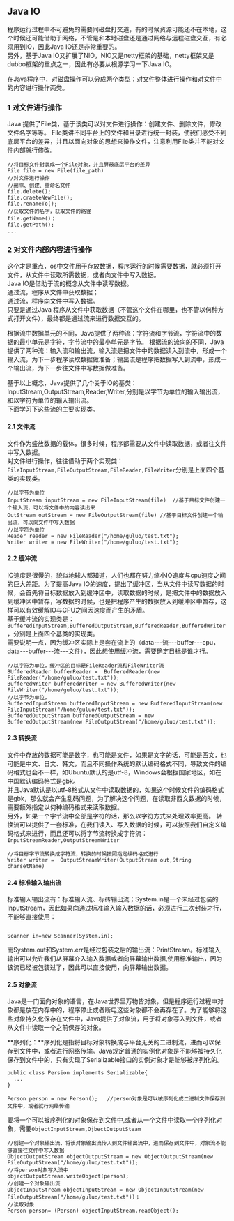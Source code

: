 ## Java IO
程序运行过程中不可避免的需要同磁盘打交道，有的时候资源可能还不在本地，这个时候还可能借助于网络，不管是和本地磁盘还是通过网络与远程磁盘交互，有必须用到IO，因此Java IO还是非常重要的。  
另外，基于Java IO又扩展了NIO，NIO又是netty框架的基础，netty框架又是dubbo框架的重点之一，因此有必要从根源学习一下Java IO。

在Java程序中，对磁盘操作可以分成两个类型：对文件整体进行操作和对文件中的内容进行操作两类。 
### 1 对文件进行操作
Java 提供了File类，基于该类可以对文件进行操作：创建文件、删除文件，修改文件名字等等。 
File类讲不同平台上的文件和目录进行统一封装，使我们感受不到底层平台的差异，并且以面向对象的思想来操作文件，注意利用File类并不能对文件内部就行修改。 
```
//将目标文件封装成一个File对象，并且屏蔽底层平台的差异
File file = new File(file_path)
//对文件进行操作
//删除、创建、重命名文件
file.delete();
file.craeteNewFile();
file.renameTo();
//获取文件的名字，获取文件的路径
file.getName()；
file.getPath();
...
```
### 2 对文件内部内容进行操作
这个才是重点，os中文件用于存放数据，程序运行的时候需要数据，就必须打开文件，从文件中读取所需数据，或者向文件中写入数据。  
Java IO是借助于流的概念从文件中读写数据。  
通过流，程序从文件中获取数据；   
通过流，程序向文件中写入数据。   
只要是通过Java 程序从文件中获取数据（不管这个文件在哪里，也不管以何种方式打开文件），最终都是通过流来进行数据交互的。  

根据流中数据单元的不同，Java提供了两种流：字符流和字节流，字符流中的数据的最小单元是字符，字节流中的最小单元是字节。 
根据流的流向的不同，Java提供了两种流：输入流和输出流，输入流是把文件中的数据读入到流中，形成一个输入流，为下一步程序读取数据做准备；输出流是程序把数据写入到流中，形成一个输出流，为下一步往文件中写数据做准备。

基于以上概念，Java提供了几个关于IO的基类：InputStream,OutputStream,Reader,Writer,分别是以字节为单位的输入输出流，和以字符为单位的输入输出流。  
下面学习下这些流的主要实现类。

#### 2.1 文件流
文件作为盛放数据的载体，很多时候，程序都需要从文件中读取数据，或者往文件中写入数据。   
对文件进行操作，往往借助于两个实现类：
`FileInputStream,FileOutputStream,FileReader,FileWriter`分别是上面四个基类的实现类。 
```
//以字节为单位
InputStream inputStream = new FileInputStream(file)  //基于目标文件创建一个输入流，可以将文件中的内容读出来
OutStream outStream = new FileOutputStream(file) //基于目标文件创建一个输出流，可以向文件中写入数据
//以字符为单位
Reader reader = new FileReader("/home/guluo/test.txt");
Writer writer = new FileWriter("/home/guluo/test.txt");
```
#### 2.2 缓冲流
IO速度是很慢的，貌似地球人都知道，人们也都在努力缩小IO速度与cpu速度之间的巨大差距。为了提高Java IO的速度，提出了缓冲区，当从文件中读写数据的时候，会首先将目标数据放入到缓冲区中，读取数据的时候，是把文件中的数据放入到缓冲区中暂存，写数据的时候，也是把程序产生的数据放入到缓冲区中暂存，这样可以有效缓解IO与CPU之间因速度而产生的矛盾。  
基于缓冲流的实现类是：`BufferedInputStream,BufferedOutputStream,BufferedReader,BufferedWriter`，分别是上面四个基类的实现类。  
需要说明一点，因为缓冲区实际上是套在流上的（data---流---buffer---cpu，data---buffer---流---文件），因此想使用缓冲流，需要确定目标是谁才行。  

```
//以字符为单位，缓冲区的目标是FileReader流和FileWriter流
BUfferedReader bufferReader =  BufferedReader(new FileReader("/home/guluo/test.txt"));
BufferedWriter bufferedWriter = new BufferedWriter(new FileWriter("/home/guluo/test.txt"));
//以字节为单位，
BufferedInputStream bufferedInputStream = new BufferedInputStream(new FileInputStream("/home/guluo/test.txt"));
BufferedOutputStream bufferedOutputStream = new BufferedOutputStream(new FileOutputStream("/home/guluo/test.txt"));
```
#### 2.3 转换流
文件中存放的数据可能是数字，也可能是文件，如果是文字的话，可能是西文，也可能是中文、日文、韩文，而且不同操作系统的默认编码格式不同，导致文件的编码格式也会不一样，如Ubuntu默认的是utf-8，Windows会根据国家地区，如在中国默认编码格式是gbk。  
并且Java默认是以utf-8格式从文件中读取数据的，如果这个时候文件的编码格式是gbk，那么就会产生乱码问题，为了解决这个问题，在读取非西文数据的时候，需要额外指定以何种编码格式来读取数据。    
另外，如果一个字节流中全部是字符的话，那么以字符方式来处理效率更高。
转换流可以提供了一套标准，在我们读入、写入数据的时候，可以按照我们自定义编码格式来进行，而且还可以将字节流转换成字符流：`InputStreamReader,OutputStreamWriter`
```
//将目标字节流转换成字符流，转换的时候按照指定编码格式进行
Writer writer =  OutputStreamWriter(OutputStream out,String charsetName)
```
#### 2.4 标准输入输出流

标准输入输出流有：标准输入流、标砖输出流；System.in是一个未经过包装的InputStream，因此如果向通过标准输入输入数据的话，必须进行二次封装才行，不能够直接使用：  
```

Scanner in=new Scanner(System.in);
```
而System.out和System.err是经过包装之后的输出流：PrintStream。标准输入输出可以允许我们从屏幕介入输入数据或者向屏幕输出数据,使用标准输出，因为该流已经被包装过了，因此可以直接使用，向屏幕输出数据。
#### 2.5 对象流
Java是一门面向对象的语言，在Java世界里万物皆对象，但是程序运行过程中对象都是放在内存中的，程序停止或者断电这些对象都不会再存在了。为了能够将这些对象持久化保存在文件中，Java提供了对象流，用于将对象写入到文件，或者从文件中读取一个之前保存的对象。

**序列化：**序列化是指将目标对象转换成与平台无关的二进制流，进而可以保存到文件中，或者进行网络传输。Java规定普通的实例化对象是不能够被持久化保存到文件中的，只有实现了Serializable接口的实例对象才是能够被序列化的。  
```
public class Persion implements Serializable{
  ...
}

Person person = new Person();   //person对象是可以被序列化成二进制文件保存到文件中，或者就行网络传输 
```
要将一个可以被序列化的对象保存到文件中,或者从一个文件中读取一个序列化对象，需要`ObjectInputStream,OjbectOutputSteam`  
```
//创建一个对象输出流，将该对象输出流传入到文件输出流中，进而保存到文件中，对象流不能够直接往文件中写入数据
ObjectOutputStream objectOutputStream = new ObjectOutputStream(new FileOutputStream("/home/guluo/test.txt"));
//将person对象写入流中
objectOutputStream.writeObject(person);
//创建一个对象输出流
ObjectInputStream objectInputStream = new ObjectInputStream(new FileOutputStream("/home/guluo/test.txt"))；
//读取对象
Person person= (Person) objectInputStream.readObject();
```
